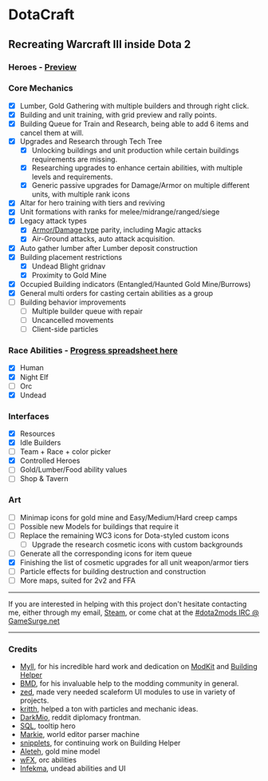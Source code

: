 # DotaCraft
## Recreating Warcraft III inside Dota 2

### Heroes - [Preview](http://moddota.com/forums/discussion/comment/382/#Comment_382)

### Core Mechanics

- [x] Lumber, Gold Gathering with multiple builders and through right click.
- [x] Building and unit training, with grid preview and rally points.
- [x] Building Queue for Train and Research, being able to add 6 items and cancel them at will.
- [x] Upgrades and Research through Tech Tree
  - [x] Unlocking buildings and unit production while certain buildings requirements are missing.
  - [x] Researching upgrades to enhance certain abilities, with multiple levels and requirements.
  - [x] Generic passive upgrades for Damage/Armor on multiple different units, with multiple rank icons 
- [x] Altar for hero training with tiers and reviving
- [x] Unit formations with ranks for melee/midrange/ranged/siege
- [x] Legacy attack types
  - [x] [Armor/Damage type](http://classic.battle.net/war3/basics/armorandweapontypes.shtml) parity, including Magic attacks
  - [x] Air-Ground attacks, auto attack acquisition.
- [x] Auto gather lumber after Lumber deposit construction
- [x] Building placement restrictions
  - [x] Undead Blight gridnav
  - [x] Proximity to Gold Mine
- [x] Occupied Building indicators (Entangled/Haunted Gold Mine/Burrows)
- [x] General multi orders for casting certain abilities as a group
- [ ] Building behavior improvements
  - [ ] Multiple builder queue with repair
  - [ ] Uncancelled movements
  - [ ] Client-side particles

### Race Abilities - [Progress spreadsheet here](https://docs.google.com/spreadsheets/d/1qwyG20YNi88G-SFYbaiyxi11Vtar8kjNXXJCMZyF7Y0/edit#gid=1929065693)

- [x] Human
- [x] Night Elf
- [ ] Orc
- [x] Undead

### Interfaces

- [x] Resources
- [x] Idle Builders
- [ ] Team + Race + color picker
- [x] Controlled Heroes
- [ ] Gold/Lumber/Food ability values
- [ ] Shop & Tavern

### Art

- [ ] Minimap icons for gold mine and Easy/Medium/Hard creep camps
- [ ] Possible new Models for buildings that require it
- [ ] Replace the remaining WC3 icons for Dota-styled custom icons
  - [ ] Upgrade the research cosmetic icons with custom backgrounds 
- [ ] Generate all the corresponding icons for item queue 
- [x] Finishing the list of cosmetic upgrades for all unit weapon/armor tiers
- [ ] Particle effects for building destruction and construction
- [ ] More maps, suited for 2v2 and FFA

---

If you are interested in helping with this project don't hesitate contacting me, either through my email, [Steam](http://steamcommunity.com/id/mnoya), or come chat at the [#dota2mods IRC @ GameSurge.net](kiwiirc.com/client/irc.gamesurge.net/?#dota2mods)

---

### Credits

* [Myll](https://github.com/Myll), for his incredible hard work and dedication on [ModKit](https://github.com/Myll/Dota-2-ModKit) and [Building Helper](https://github.com/Myll/Dota-2-Building-Helper)
* [BMD](https://github.com/bmddota), for his invaluable help to the modding community in general.
* [zed](https://github.com/zedor), made very needed scaleform UI modules to use in variety of projects.
* [kritth](https://github.com/kritth), helped a ton with particles and mechanic ideas.
* [DarkMio](https://github.com/DarkMio), reddit diplomacy frontman.
* [SQL](https://github.com/justSQL), tooltip hero
* [Markie](https://github.com/TheMarkie), world editor parser machine
* [snipplets](https://github.com/snipplets), for continuing work on Building Helper
* [Aleteh](https://github.com/Aleteh), gold mine model
* [wFX](https://github.com/vhpanisa), orc abilities
* [Infekma](https://github.com/Infekma), undead abilities and UI
